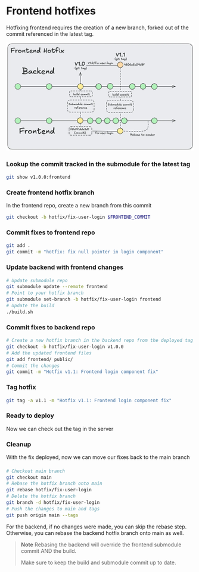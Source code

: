 
# Frontend hotfixes

Hotfixing frontend requires the creation of a new branch,
forked out of the commit referenced in the latest tag.

![frontend-hotfix.png](images/frontend-hotfix.png)

### Lookup the commit tracked in the submodule for the latest tag

```bash
git show v1.0.0:frontend 
```

### Create frontend hotfix branch

In the frontend repo, create a new branch from this commit

```bash
git checkout -b hotfix/fix-user-login $FRONTEND_COMMIT
```

### Commit fixes to frontend repo
```bash
git add .
git commit -m "hotfix: fix null pointer in login component"
```

### Update backend with frontend changes

```bash
# Update submodule repo
git submodule update --remote frontend
# Point to your hotfix branch
git submodule set-branch -b hotfix/fix-user-login frontend 
# Update the build
./build.sh
```

### Commit fixes to backend repo

```bash
# Create a new hotfix branch in the backend repo from the deployed tag
git checkout -b hotfix/fix-user-login v1.0.0
# Add the updated frontend files
git add frontend/ public/
# Commit the changes
git commit -m "Hotfix v1.1: Frontend login component fix"
```

### Tag hotfix

```bash
git tag -a v1.1 -m "Hotfix v1.1: Frontend login component fix"
```

### Ready to deploy

Now we can check out the tag in the server

### Cleanup

With the fix deployed, now we can move our fixes back to the main branch

#### 
```bash
# Checkout main branch
git checkout main
# Rebase the hotfix branch onto main
git rebase hotfix/fix-user-login
# Delete the hotfix branch
git branch -d hotfix/fix-user-login
# Push the changes to main and tags
git push origin main --tags
```

For the backend, if no changes were made, you can skip the rebase step.
Otherwise, you can rebase the backend hotfix branch onto main as well.

> **Note** Rebasing the backend will override the frontend submodule commit AND the build.
> 
> Make sure to keep the build and submodule commit up to date.

